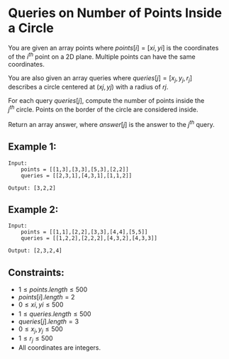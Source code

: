 # Queries on Number of Points Inside a Circle

You are given an array points where $points[i] = [xi, yi]$ is the coordinates  
of the $i^{th}$ point on a 2D plane. Multiple points can have the same  
coordinates.

You are also given an array queries where $queries[j] = [x_j, y_j, r_j]$  
describes a circle centered at $(xj, yj)$ with a radius of $rj$.

For each query $queries[j]$, compute the number of points inside the  
$j^{th}$ circle. Points on the border of the circle are considered inside.

Return an array answer, where $answer[j]$ is the answer to the $j^{th}$ query.

 

## Example 1:

    Input: 
        points = [[1,3],[3,3],[5,3],[2,2]]
        queries = [[2,3,1],[4,3,1],[1,1,2]]

    Output: [3,2,2]

## Example 2:

    Input: 
        points = [[1,1],[2,2],[3,3],[4,4],[5,5]]
        queries = [[1,2,2],[2,2,2],[4,3,2],[4,3,3]]

    Output: [2,3,2,4]

 

## Constraints:

* $1 \le points.length \le 500$
* $points[i].length = 2$
* $0 \le x​​​​​_​i, y​​​​​_​i \le 500$
* $1 \le queries.length \le 500$
* $queries[j].length = 3$
* $0 \le x_j, y_j \le 500$
* $1 \le r_j \le 500$
* All coordinates are integers.
